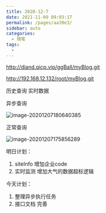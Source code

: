 ```yaml
---
title: 2020-12-7
date: 2021-11-09 09:03:17
permalink: /pages/aa39e3/
sidebar: auto
categories:
  - 随笔
tags:
  - 
---
```



http://diand.qicp.vip/ggBall/myBlog.git

http://192.168.12.132/root/myBlog.git



历史查询 实时数据



异步查询

![image-20201207180640385](https://gitee.com/zxqzhuzhu/imgs/raw/52837f1890a8e254d5f554584fc3e87bdd2169b1/image-20201207175856289.png)

正常查询

![image-20201207175856289](https://gitee.com/zxqzhuzhu/imgs/raw/5bff38a5e64df1a18e073da9dca09a75b942dae2/image-20201207180640385.png)

明日计划：

1. siteInfo 增加企业code
2. 实时监测 增加大气的数据超标逻辑

今天计划：

1. 整理异步执行任务
2. 接口文档 完善
